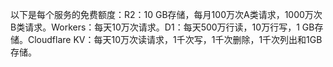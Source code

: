 以下是每个服务的免费额度：R2：10 GB存储，每月100万次A类请求，1000万次B类请求。Workers：每天10万次请求。D1：每天500万行读，10万行写，1 GB存储。Cloudflare KV：每天10万次读请求，1千次写，1千次删除，1千次列出和1GB存储。